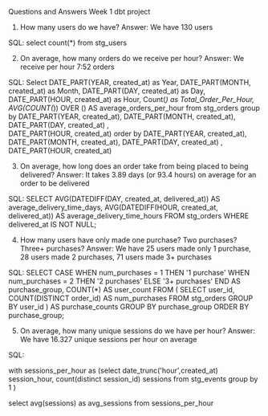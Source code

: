 Questions and Answers Week 1 dbt project

1. How many users do we have?
Answer: We have 130 users

SQL:
select count(*) from stg_users 

2. On average, how many orders do we receive per hour? 
Answer: We receive per hour 7:52 orders

SQL:
Select
DATE_PART(YEAR, created_at) as Year,
DATE_PART(MONTH, created_at) as Month, 
DATE_PART(DAY, created_at) as Day,   
DATE_PART(HOUR, created_at) as Hour,
Count(*) as Total_Order_Per_Hour,
AVG(COUNT(*)) OVER () AS average_orders_per_hour
from stg_orders
group by 
DATE_PART(YEAR, created_at),
DATE_PART(MONTH, created_at), 
DATE_PART(DAY, created_at) ,   
DATE_PART(HOUR, created_at)
order by 
DATE_PART(YEAR, created_at),
DATE_PART(MONTH, created_at), 
DATE_PART(DAY, created_at) ,   
DATE_PART(HOUR, created_at)


3. On average, how long does an order take from being placed to being delivered? 
Answer: It takes 3.89 days (or 93.4 hours) on average for an order to be delivered

SQL:
SELECT
    AVG(DATEDIFF(DAY, created_at, delivered_at)) AS average_delivery_time_days,
    AVG(DATEDIFF(HOUR, created_at, delivered_at)) AS average_delivery_time_hours
FROM
    stg_orders
WHERE
    delivered_at IS NOT NULL;

4. How many users have only made one purchase? Two purchases? Three+ purchases? 
Answer: We have 25 users made only 1 purchase, 28 users made 2 purchases, 71 users made 3+ purchases

SQL:
SELECT
    CASE
        WHEN num_purchases = 1 THEN '1 purchase'
        WHEN num_purchases = 2 THEN '2 purchases'
        ELSE '3+ purchases'
    END AS purchase_group,
    COUNT(*) AS user_count
FROM (
    SELECT
        user_id,
        COUNT(DISTINCT order_id) AS num_purchases
    FROM
        stg_orders
    GROUP BY
        user_id
) AS purchase_counts
GROUP BY
    purchase_group
ORDER BY
    purchase_group;


5. On average, how many unique sessions do we have per hour?
Answer: We have 16.327 unique sessions per hour on average

SQL:

with sessions_per_hour as (select date_trunc('hour',created_at) session_hour, 
count(distinct session_id) sessions from stg_events group by 1 )

select avg(sessions) as avg_sessions from sessions_per_hour